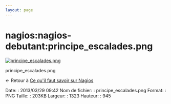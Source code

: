 ```yaml
---
layout: page
---
```


nagios:nagios-debutant:principe\_escalades.png
==============================================

[![principe\_escalades.png](../..//assets/media/nagios/nagios-debutant/principe_escalades.png@cache=&w=900&h=642 "principe_escalades.png")](../..//assets/media/nagios/nagios-debutant/principe_escalades.png@cache= "Afficher le fichier original")

principe\_escalades.png

← Retour à [Ce qu'il faut savoir sur
Nagios](../../../nagios/nagios-debutant/ce-qu-il-faut-savoir.html "nagios:nagios-debutant:ce-qu-il-faut-savoir")

Date:
:   2013/03/29 09:42
Nom de fichier:
:   principe\_escalades.png
Format:
:   PNG
Taille:
:   203KB
Largeur:
:   1323
Hauteur:
:   945

